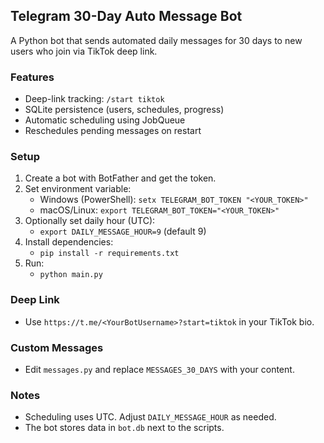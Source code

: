 ## Telegram 30-Day Auto Message Bot

A Python bot that sends automated daily messages for 30 days to new users who join via TikTok deep link.

### Features
- Deep-link tracking: `/start tiktok`
- SQLite persistence (users, schedules, progress)
- Automatic scheduling using JobQueue
- Reschedules pending messages on restart

### Setup
1. Create a bot with BotFather and get the token.
2. Set environment variable:
   - Windows (PowerShell): `setx TELEGRAM_BOT_TOKEN "<YOUR_TOKEN>"`
   - macOS/Linux: `export TELEGRAM_BOT_TOKEN="<YOUR_TOKEN>"`
3. Optionally set daily hour (UTC):
   - `export DAILY_MESSAGE_HOUR=9` (default 9)
4. Install dependencies:
   - `pip install -r requirements.txt`
5. Run:
   - `python main.py`

### Deep Link
- Use `https://t.me/<YourBotUsername>?start=tiktok` in your TikTok bio.

### Custom Messages
- Edit `messages.py` and replace `MESSAGES_30_DAYS` with your content.

### Notes
- Scheduling uses UTC. Adjust `DAILY_MESSAGE_HOUR` as needed.
- The bot stores data in `bot.db` next to the scripts.


